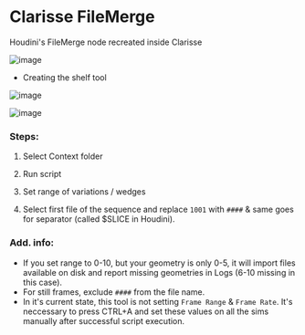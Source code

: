 # Clarisse FileMerge
Houdini's FileMerge node recreated inside Clarisse

![image](https://user-images.githubusercontent.com/30508711/179374192-4c978b97-53dc-4a26-9ce6-e49ebd540a0b.png)

- Creating the shelf tool

![image](https://user-images.githubusercontent.com/30508711/179374391-725d821a-f590-477b-b9c1-85d016118d69.png)

![image](https://user-images.githubusercontent.com/30508711/179374371-d5b1252f-1aca-4bf5-b460-fb7cad655ed8.png)


### Steps:

1. Select Context folder

2. Run script

3. Set range of variations / wedges

4. Select first file of the sequence and replace `1001` with `####` & same goes for separator (called $SLICE in Houdini).


### Add. info:

- If you set range to 0-10, but your geometry is only 0-5, it will import files available on disk and report missing geometries in Logs (6-10 missing in this case).
- For still frames, exclude `####` from the file name.
- In it's current state, this tool is not setting `Frame Range` & `Frame Rate`. It's neccessary to press CTRL+A and set these values on all the sims manually after successful script execution.
